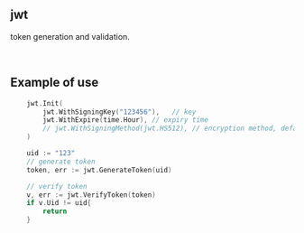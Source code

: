 ## jwt

token generation and validation.

<br>

## Example of use

```go
	jwt.Init(
		jwt.WithSigningKey("123456"),   // key
		jwt.WithExpire(time.Hour), // expiry time
		// jwt.WithSigningMethod(jwt.HS512), // encryption method, default is HS256, can be set to HS384, HS512
	)

	uid := "123"
	// generate token
	token, err := jwt.GenerateToken(uid)

    // verify token
	v, err := jwt.VerifyToken(token)
	if v.Uid != uid{
	    return
	}
```
